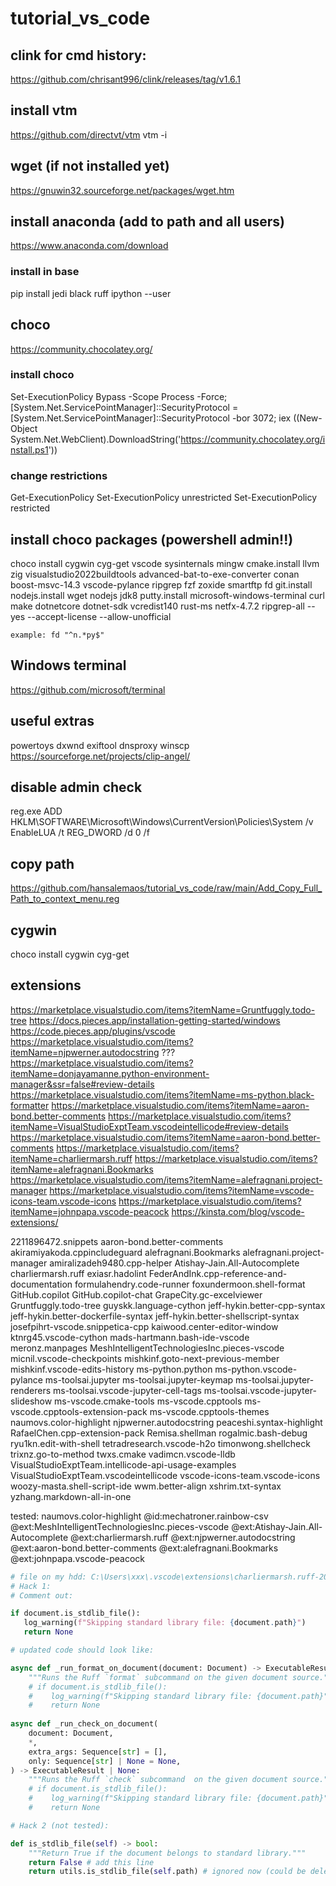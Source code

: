 # tutorial_vs_code
## clink for cmd history:
https://github.com/chrisant996/clink/releases/tag/v1.6.1

## install vtm 
https://github.com/directvt/vtm
vtm -i

## wget (if not installed yet)
https://gnuwin32.sourceforge.net/packages/wget.htm

## install anaconda (add to path and all users)
https://www.anaconda.com/download

### install in base 
pip install jedi black ruff ipython --user

## choco 
https://community.chocolatey.org/

### install choco 
Set-ExecutionPolicy Bypass -Scope Process -Force; [System.Net.ServicePointManager]::SecurityProtocol = [System.Net.ServicePointManager]::SecurityProtocol -bor 3072; iex ((New-Object System.Net.WebClient).DownloadString('https://community.chocolatey.org/install.ps1'))

### change restrictions

Get-ExecutionPolicy 
Set-ExecutionPolicy unrestricted
Set-ExecutionPolicy restricted

## install choco packages (powershell admin!!)

choco install cygwin cyg-get vscode sysinternals mingw cmake.install llvm zig visualstudio2022buildtools advanced-bat-to-exe-converter conan boost-msvc-14.3 vscode-pylance ripgrep fzf zoxide smartftp fd git.install nodejs.install wget nodejs jdk8 putty.install microsoft-windows-terminal curl make dotnetcore dotnet-sdk vcredist140 rust-ms netfx-4.7.2 ripgrep-all --yes --accept-license --allow-unofficial

```
example: fd "^n.*py$"
```

## Windows terminal 
https://github.com/microsoft/terminal

## useful extras 

powertoys 
dxwnd
exiftool
dnsproxy
winscp
https://sourceforge.net/projects/clip-angel/

## disable admin check 

reg.exe ADD HKLM\SOFTWARE\Microsoft\Windows\CurrentVersion\Policies\System /v EnableLUA /t REG_DWORD /d 0 /f

## copy path 

https://github.com/hansalemaos/tutorial_vs_code/raw/main/Add_Copy_Full_Path_to_context_menu.reg

## cygwin

choco install cygwin cyg-get

## extensions

https://marketplace.visualstudio.com/items?itemName=Gruntfuggly.todo-tree
https://docs.pieces.app/installation-getting-started/windows
https://code.pieces.app/plugins/vscode
https://marketplace.visualstudio.com/items?itemName=njpwerner.autodocstring
???
https://marketplace.visualstudio.com/items?itemName=donjayamanne.python-environment-manager&ssr=false#review-details
https://marketplace.visualstudio.com/items?itemName=ms-python.black-formatter
https://marketplace.visualstudio.com/items?itemName=aaron-bond.better-comments
https://marketplace.visualstudio.com/items?itemName=VisualStudioExptTeam.vscodeintellicode#review-details
https://marketplace.visualstudio.com/items?itemName=aaron-bond.better-comments
https://marketplace.visualstudio.com/items?itemName=charliermarsh.ruff
https://marketplace.visualstudio.com/items?itemName=alefragnani.Bookmarks
https://marketplace.visualstudio.com/items?itemName=alefragnani.project-manager
https://marketplace.visualstudio.com/items?itemName=vscode-icons-team.vscode-icons
https://marketplace.visualstudio.com/items?itemName=johnpapa.vscode-peacock
https://kinsta.com/blog/vscode-extensions/


2211896472.snippets
aaron-bond.better-comments
akiramiyakoda.cppincludeguard
alefragnani.Bookmarks
alefragnani.project-manager
amiralizadeh9480.cpp-helper
Atishay-Jain.All-Autocomplete
charliermarsh.ruff
exiasr.hadolint
FederAndInk.cpp-reference-and-documentation
formulahendry.code-runner
foxundermoon.shell-format
GitHub.copilot
GitHub.copilot-chat
GrapeCity.gc-excelviewer
Gruntfuggly.todo-tree
guyskk.language-cython
jeff-hykin.better-cpp-syntax
jeff-hykin.better-dockerfile-syntax
jeff-hykin.better-shellscript-syntax
josefpihrt-vscode.snippetica-cpp
kaiwood.center-editor-window
ktnrg45.vscode-cython
mads-hartmann.bash-ide-vscode
meronz.manpages
MeshIntelligentTechnologiesInc.pieces-vscode
micnil.vscode-checkpoints
mishkinf.goto-next-previous-member
mishkinf.vscode-edits-history
ms-python.python
ms-python.vscode-pylance
ms-toolsai.jupyter
ms-toolsai.jupyter-keymap
ms-toolsai.jupyter-renderers
ms-toolsai.vscode-jupyter-cell-tags
ms-toolsai.vscode-jupyter-slideshow
ms-vscode.cmake-tools
ms-vscode.cpptools
ms-vscode.cpptools-extension-pack
ms-vscode.cpptools-themes
naumovs.color-highlight
njpwerner.autodocstring
peaceshi.syntax-highlight
RafaelChen.cpp-extension-pack
Remisa.shellman
rogalmic.bash-debug
ryu1kn.edit-with-shell
tetradresearch.vscode-h2o
timonwong.shellcheck
trixnz.go-to-method
twxs.cmake
vadimcn.vscode-lldb
VisualStudioExptTeam.intellicode-api-usage-examples
VisualStudioExptTeam.vscodeintellicode
vscode-icons-team.vscode-icons
woozy-masta.shell-script-ide
wwm.better-align
xshrim.txt-syntax
yzhang.markdown-all-in-one


tested: naumovs.color-highlight
@id:mechatroner.rainbow-csv
@ext:MeshIntelligentTechnologiesInc.pieces-vscode
@ext:Atishay-Jain.All-Autocomplete
@ext:charliermarsh.ruff
@ext:njpwerner.autodocstring
@ext:aaron-bond.better-comments
@ext:alefragnani.Bookmarks
@ext:johnpapa.vscode-peacock
```python 
# file on my hdd: C:\Users\xxx\.vscode\extensions\charliermarsh.ruff-2024.2.0-win32-x64\bundled\libs\ruff_lsp\server.py
# Hack 1:
# Comment out:

if document.is_stdlib_file():
   log_warning(f"Skipping standard library file: {document.path}")
   return None

# updated code should look like:

async def _run_format_on_document(document: Document) -> ExecutableResult | None:
    """Runs the Ruff `format` subcommand on the given document source."""
    # if document.is_stdlib_file():
    #    log_warning(f"Skipping standard library file: {document.path}")
    #    return None
	
async def _run_check_on_document(
    document: Document,
    *,
    extra_args: Sequence[str] = [],
    only: Sequence[str] | None = None,
) -> ExecutableResult | None:
    """Runs the Ruff `check` subcommand  on the given document source."""
    # if document.is_stdlib_file():
    #    log_warning(f"Skipping standard library file: {document.path}")
    #    return None

# Hack 2 (not tested):

def is_stdlib_file(self) -> bool:
	"""Return True if the document belongs to standard library."""
	return False # add this line
	return utils.is_stdlib_file(self.path) # ignored now (could be deleted)
```